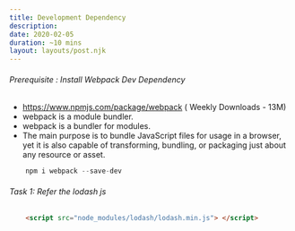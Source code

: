 ```yaml
---
title: Development Dependency
description: 
date: 2020-02-05
duration: ~10 mins
layout: layouts/post.njk
---
```



###### Prerequisite : Install Webpack Dev Dependency

- https://www.npmjs.com/package/webpack ( Weekly Downloads - 13M)
- webpack is a module bundler.
- webpack is a bundler for modules. 
- The main purpose is to bundle JavaScript files for usage in a browser, yet it is also capable of transforming, bundling, or packaging just about any resource or asset.
  
```js
    npm i webpack --save-dev
```

###### Task 1: Refer the lodash js

```html
    <script src="node_modules/lodash/lodash.min.js"> </script>
```